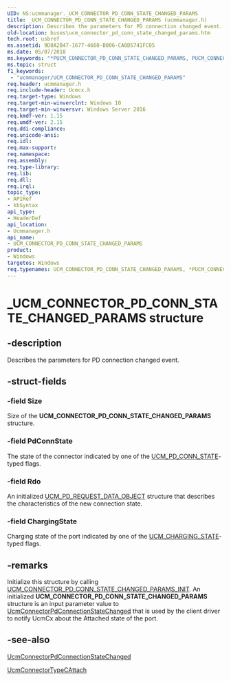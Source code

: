 ```yaml
---
UID: NS:ucmmanager._UCM_CONNECTOR_PD_CONN_STATE_CHANGED_PARAMS
title: _UCM_CONNECTOR_PD_CONN_STATE_CHANGED_PARAMS (ucmmanager.h)
description: Describes the parameters for PD connection changed event.
old-location: buses\ucm_connector_pd_conn_state_changed_params.htm
tech.root: usbref
ms.assetid: 9D8A2B47-1677-4660-B006-CA0D5741FC05
ms.date: 05/07/2018
ms.keywords: "*PUCM_CONNECTOR_PD_CONN_STATE_CHANGED_PARAMS, PUCM_CONNECTOR_PD_CONN_STATE_CHANGED_PARAMS, PUCM_CONNECTOR_PD_CONN_STATE_CHANGED_PARAMS structure pointer [Buses], UCM_CONNECTOR_PD_CONN_STATE_CHANGED_PARAMS, UCM_CONNECTOR_PD_CONN_STATE_CHANGED_PARAMS structure [Buses], _UCM_CONNECTOR_PD_CONN_STATE_CHANGED_PARAMS, buses.ucm_connector_pd_conn_state_changed_params, ucmmanager/PUCM_CONNECTOR_PD_CONN_STATE_CHANGED_PARAMS, ucmmanager/UCM_CONNECTOR_PD_CONN_STATE_CHANGED_PARAMS"
ms.topic: struct
f1_keywords:
 - "ucmmanager/UCM_CONNECTOR_PD_CONN_STATE_CHANGED_PARAMS"
req.header: ucmmanager.h
req.include-header: Ucmcx.h
req.target-type: Windows
req.target-min-winverclnt: Windows 10
req.target-min-winversvr: Windows Server 2016
req.kmdf-ver: 1.15
req.umdf-ver: 2.15
req.ddi-compliance: 
req.unicode-ansi: 
req.idl: 
req.max-support: 
req.namespace: 
req.assembly: 
req.type-library: 
req.lib: 
req.dll: 
req.irql: 
topic_type:
- APIRef
- kbSyntax
api_type:
- HeaderDef
api_location:
- Ucmmanager.h
api_name:
- UCM_CONNECTOR_PD_CONN_STATE_CHANGED_PARAMS
product:
- Windows
targetos: Windows
req.typenames: UCM_CONNECTOR_PD_CONN_STATE_CHANGED_PARAMS, *PUCM_CONNECTOR_PD_CONN_STATE_CHANGED_PARAMS
---
```


# _UCM_CONNECTOR_PD_CONN_STATE_CHANGED_PARAMS structure


## -description


Describes the parameters for PD connection changed event.


## -struct-fields




### -field Size

Size of the <b>UCM_CONNECTOR_PD_CONN_STATE_CHANGED_PARAMS</b> structure. 


### -field PdConnState

The state of the connector indicated by one of the <a href="https://docs.microsoft.com/windows-hardware/drivers/ddi/ucmtypes/ne-ucmtypes-_ucm_pd_conn_state">UCM_PD_CONN_STATE</a>-typed flags.


### -field Rdo

An initialized <a href="https://docs.microsoft.com/windows-hardware/drivers/ddi/ucmtypes/ns-ucmtypes-_ucm_pd_request_data_object">UCM_PD_REQUEST_DATA_OBJECT</a> structure that describes the characteristics of the new connection state.


### -field ChargingState

Charging state of the port indicated by one of the <a href="https://docs.microsoft.com/windows-hardware/drivers/ddi/ucmtypes/ne-ucmtypes-_ucm_charging_state">UCM_CHARGING_STATE</a>-typed flags. 


## -remarks



Initialize this structure by calling <a href="https://docs.microsoft.com/windows-hardware/drivers/ddi/ucmmanager/nf-ucmmanager-ucm_connector_pd_conn_state_changed_params_init">UCM_CONNECTOR_PD_CONN_STATE_CHANGED_PARAMS_INIT</a>. An initialized <b>UCM_CONNECTOR_PD_CONN_STATE_CHANGED_PARAMS</b> structure is an input parameter value to <a href="https://docs.microsoft.com/windows-hardware/drivers/ddi/ucmmanager/nf-ucmmanager-ucmconnectorpdconnectionstatechanged">UcmConnectorPdConnectionStateChanged</a> that is used by the client driver to notify UcmCx about the Attached state of the port.




## -see-also




<a href="https://docs.microsoft.com/windows-hardware/drivers/ddi/ucmmanager/nf-ucmmanager-ucmconnectorpdconnectionstatechanged">UcmConnectorPdConnectionStateChanged</a>



<a href="https://docs.microsoft.com/windows-hardware/drivers/ddi/ucmmanager/nf-ucmmanager-ucmconnectortypecattach">UcmConnectorTypeCAttach</a>
 

 

